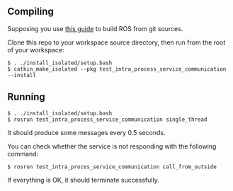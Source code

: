 ## Compiling

Supposing you use [this guide](http://vasalf.net/au/ros-build.html) to build ROS from git sources.

Clone this repo to your workspace source directory, then run from the root of your workspace:

```
$ . ./install_isolated/setup.bash
$ catkin_make_isolated --pkg test_intra_process_service_communication --install
```

## Running

```
$ . ./install_isolated/setup.bash
$ rosrun test_intra_process_service_communication single_thread
```

It should produce some messages every 0.5 seconds.

You can check whether the service is not responding with the following command:

```
$ rosrun test_intra_proces_service_communication call_from_outside
```

If everything is OK, it should terminate successfully.
